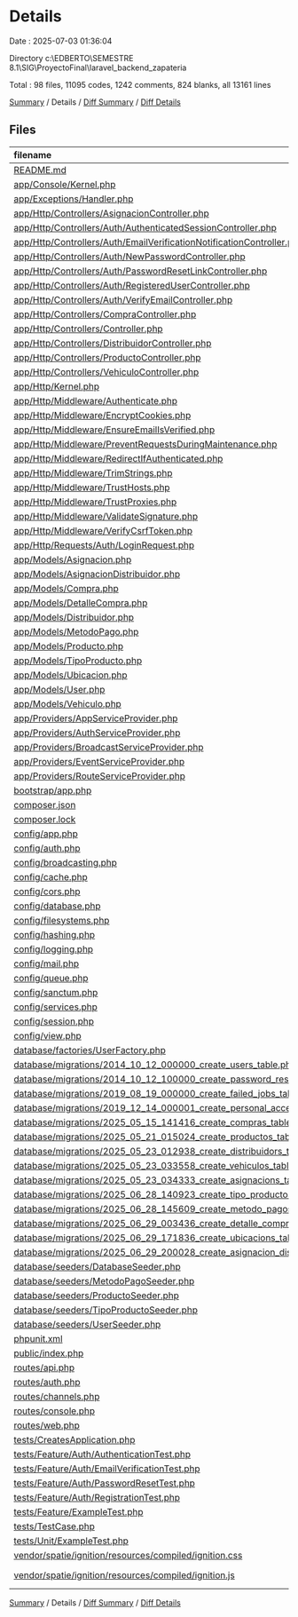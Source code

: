 # Details

Date : 2025-07-03 01:36:04

Directory c:\\EDBERTO\\SEMESTRE 8.1\\SIG\\ProyectoFinal\\laravel_backend_zapateria

Total : 98 files,  11095 codes, 1242 comments, 824 blanks, all 13161 lines

[Summary](results.md) / Details / [Diff Summary](diff.md) / [Diff Details](diff-details.md)

## Files
| filename | language | code | comment | blank | total |
| :--- | :--- | ---: | ---: | ---: | ---: |
| [README.md](/README.md) | Markdown | 45 | 0 | 22 | 67 |
| [app/Console/Kernel.php](/app/Console/Kernel.php) | PHP | 15 | 7 | 6 | 28 |
| [app/Exceptions/Handler.php](/app/Exceptions/Handler.php) | PHP | 17 | 9 | 5 | 31 |
| [app/Http/Controllers/AsignacionController.php](/app/Http/Controllers/AsignacionController.php) | PHP | 85 | 7 | 26 | 118 |
| [app/Http/Controllers/Auth/AuthenticatedSessionController.php](/app/Http/Controllers/Auth/AuthenticatedSessionController.php) | PHP | 26 | 8 | 13 | 47 |
| [app/Http/Controllers/Auth/EmailVerificationNotificationController.php](/app/Http/Controllers/Auth/EmailVerificationNotificationController.php) | PHP | 18 | 3 | 6 | 27 |
| [app/Http/Controllers/Auth/NewPasswordController.php](/app/Http/Controllers/Auth/NewPasswordController.php) | PHP | 38 | 8 | 8 | 54 |
| [app/Http/Controllers/Auth/PasswordResetLinkController.php](/app/Http/Controllers/Auth/PasswordResetLinkController.php) | PHP | 25 | 8 | 7 | 40 |
| [app/Http/Controllers/Auth/RegisteredUserController.php](/app/Http/Controllers/Auth/RegisteredUserController.php) | PHP | 35 | 6 | 8 | 49 |
| [app/Http/Controllers/Auth/VerifyEmailController.php](/app/Http/Controllers/Auth/VerifyEmailController.php) | PHP | 24 | 3 | 6 | 33 |
| [app/Http/Controllers/CompraController.php](/app/Http/Controllers/CompraController.php) | PHP | 120 | 0 | 10 | 130 |
| [app/Http/Controllers/Controller.php](/app/Http/Controllers/Controller.php) | PHP | 135 | 1 | 23 | 159 |
| [app/Http/Controllers/DistribuidorController.php](/app/Http/Controllers/DistribuidorController.php) | PHP | 73 | 1 | 11 | 85 |
| [app/Http/Controllers/ProductoController.php](/app/Http/Controllers/ProductoController.php) | PHP | 102 | 4 | 27 | 133 |
| [app/Http/Controllers/VehiculoController.php](/app/Http/Controllers/VehiculoController.php) | PHP | 42 | 4 | 16 | 62 |
| [app/Http/Kernel.php](/app/Http/Kernel.php) | PHP | 42 | 20 | 7 | 69 |
| [app/Http/Middleware/Authenticate.php](/app/Http/Middleware/Authenticate.php) | PHP | 11 | 3 | 4 | 18 |
| [app/Http/Middleware/EncryptCookies.php](/app/Http/Middleware/EncryptCookies.php) | PHP | 8 | 6 | 4 | 18 |
| [app/Http/Middleware/EnsureEmailIsVerified.php](/app/Http/Middleware/EnsureEmailIsVerified.php) | PHP | 18 | 5 | 5 | 28 |
| [app/Http/Middleware/PreventRequestsDuringMaintenance.php](/app/Http/Middleware/PreventRequestsDuringMaintenance.php) | PHP | 8 | 6 | 4 | 18 |
| [app/Http/Middleware/RedirectIfAuthenticated.php](/app/Http/Middleware/RedirectIfAuthenticated.php) | PHP | 20 | 5 | 6 | 31 |
| [app/Http/Middleware/TrimStrings.php](/app/Http/Middleware/TrimStrings.php) | PHP | 11 | 5 | 4 | 20 |
| [app/Http/Middleware/TrustHosts.php](/app/Http/Middleware/TrustHosts.php) | PHP | 12 | 5 | 4 | 21 |
| [app/Http/Middleware/TrustProxies.php](/app/Http/Middleware/TrustProxies.php) | PHP | 14 | 10 | 5 | 29 |
| [app/Http/Middleware/ValidateSignature.php](/app/Http/Middleware/ValidateSignature.php) | PHP | 8 | 11 | 4 | 23 |
| [app/Http/Middleware/VerifyCsrfToken.php](/app/Http/Middleware/VerifyCsrfToken.php) | PHP | 8 | 6 | 4 | 18 |
| [app/Http/Requests/Auth/LoginRequest.php](/app/Http/Requests/Auth/LoginRequest.php) | PHP | 51 | 21 | 14 | 86 |
| [app/Models/Asignacion.php](/app/Models/Asignacion.php) | PHP | 20 | 0 | 6 | 26 |
| [app/Models/AsignacionDistribuidor.php](/app/Models/AsignacionDistribuidor.php) | PHP | 16 | 0 | 5 | 21 |
| [app/Models/Compra.php](/app/Models/Compra.php) | PHP | 37 | 0 | 5 | 42 |
| [app/Models/DetalleCompra.php](/app/Models/DetalleCompra.php) | PHP | 32 | 0 | 7 | 39 |
| [app/Models/Distribuidor.php](/app/Models/Distribuidor.php) | PHP | 24 | 0 | 5 | 29 |
| [app/Models/MetodoPago.php](/app/Models/MetodoPago.php) | PHP | 18 | 0 | 7 | 25 |
| [app/Models/Producto.php](/app/Models/Producto.php) | PHP | 32 | 0 | 6 | 38 |
| [app/Models/TipoProducto.php](/app/Models/TipoProducto.php) | PHP | 22 | 0 | 5 | 27 |
| [app/Models/Ubicacion.php](/app/Models/Ubicacion.php) | PHP | 48 | 0 | 4 | 52 |
| [app/Models/User.php](/app/Models/User.php) | PHP | 40 | 16 | 8 | 64 |
| [app/Models/Vehiculo.php](/app/Models/Vehiculo.php) | PHP | 32 | 0 | 4 | 36 |
| [app/Providers/AppServiceProvider.php](/app/Providers/AppServiceProvider.php) | PHP | 12 | 8 | 5 | 25 |
| [app/Providers/AuthServiceProvider.php](/app/Providers/AuthServiceProvider.php) | PHP | 16 | 10 | 7 | 33 |
| [app/Providers/BroadcastServiceProvider.php](/app/Providers/BroadcastServiceProvider.php) | PHP | 12 | 3 | 5 | 20 |
| [app/Providers/EventServiceProvider.php](/app/Providers/EventServiceProvider.php) | PHP | 21 | 12 | 6 | 39 |
| [app/Providers/RouteServiceProvider.php](/app/Providers/RouteServiceProvider.php) | PHP | 24 | 10 | 7 | 41 |
| [bootstrap/app.php](/bootstrap/app.php) | PHP | 17 | 30 | 9 | 56 |
| [composer.json](/composer.json) | JSON | 67 | 0 | 1 | 68 |
| [composer.lock](/composer.lock) | JSON | 8,196 | 0 | 1 | 8,197 |
| [config/app.php](/config/app.php) | PHP | 28 | 131 | 32 | 191 |
| [config/auth.php](/config/auth.php) | PHP | 28 | 74 | 14 | 116 |
| [config/broadcasting.php](/config/broadcasting.php) | PHP | 36 | 23 | 13 | 72 |
| [config/cache.php](/config/cache.php) | PHP | 59 | 34 | 19 | 112 |
| [config/cors.php](/config/cors.php) | PHP | 11 | 12 | 12 | 35 |
| [config/database.php](/config/database.php) | PHP | 83 | 47 | 22 | 152 |
| [config/filesystems.php](/config/filesystems.php) | PHP | 32 | 32 | 13 | 77 |
| [config/hashing.php](/config/hashing.php) | PHP | 14 | 32 | 9 | 55 |
| [config/logging.php](/config/logging.php) | PHP | 79 | 34 | 19 | 132 |
| [config/mail.php](/config/mail.php) | PHP | 61 | 54 | 20 | 135 |
| [config/queue.php](/config/queue.php) | PHP | 51 | 42 | 17 | 110 |
| [config/sanctum.php](/config/sanctum.php) | PHP | 15 | 41 | 11 | 67 |
| [config/services.php](/config/services.php) | PHP | 17 | 11 | 7 | 35 |
| [config/session.php](/config/session.php) | PHP | 23 | 157 | 35 | 215 |
| [config/view.php](/config/view.php) | PHP | 10 | 20 | 7 | 37 |
| [database/factories/UserFactory.php](/database/factories/UserFactory.php) | PHP | 25 | 14 | 6 | 45 |
| [database/migrations/2014\_10\_12\_000000\_create\_users\_table.php](/database/migrations/2014_10_12_000000_create_users_table.php) | PHP | 25 | 6 | 4 | 35 |
| [database/migrations/2014\_10\_12\_100000\_create\_password\_reset\_tokens\_table.php](/database/migrations/2014_10_12_100000_create_password_reset_tokens_table.php) | PHP | 19 | 6 | 4 | 29 |
| [database/migrations/2019\_08\_19\_000000\_create\_failed\_jobs\_table.php](/database/migrations/2019_08_19_000000_create_failed_jobs_table.php) | PHP | 23 | 6 | 4 | 33 |
| [database/migrations/2019\_12\_14\_000001\_create\_personal\_access\_tokens\_table.php](/database/migrations/2019_12_14_000001_create_personal_access_tokens_table.php) | PHP | 24 | 6 | 4 | 34 |
| [database/migrations/2025\_05\_15\_141416\_create\_compras\_table.php](/database/migrations/2025_05_15_141416_create_compras_table.php) | PHP | 22 | 6 | 4 | 32 |
| [database/migrations/2025\_05\_21\_015024\_create\_productos\_table.php](/database/migrations/2025_05_21_015024_create_productos_table.php) | PHP | 24 | 7 | 4 | 35 |
| [database/migrations/2025\_05\_23\_012938\_create\_distribuidors\_table.php](/database/migrations/2025_05_23_012938_create_distribuidors_table.php) | PHP | 20 | 6 | 4 | 30 |
| [database/migrations/2025\_05\_23\_033558\_create\_vehiculos\_table.php](/database/migrations/2025_05_23_033558_create_vehiculos_table.php) | PHP | 24 | 7 | 4 | 35 |
| [database/migrations/2025\_05\_23\_034333\_create\_asignacions\_table.php](/database/migrations/2025_05_23_034333_create_asignacions_table.php) | PHP | 20 | 6 | 4 | 30 |
| [database/migrations/2025\_06\_28\_140923\_create\_tipo\_productos\_table.php](/database/migrations/2025_06_28_140923_create_tipo_productos_table.php) | PHP | 19 | 6 | 4 | 29 |
| [database/migrations/2025\_06\_28\_145609\_create\_metodo\_pagos\_table.php](/database/migrations/2025_06_28_145609_create_metodo_pagos_table.php) | PHP | 19 | 6 | 4 | 29 |
| [database/migrations/2025\_06\_29\_003436\_create\_detalle\_compras\_table.php](/database/migrations/2025_06_29_003436_create_detalle_compras_table.php) | PHP | 22 | 6 | 5 | 33 |
| [database/migrations/2025\_06\_29\_171836\_create\_ubicacions\_table.php](/database/migrations/2025_06_29_171836_create_ubicacions_table.php) | PHP | 21 | 6 | 4 | 31 |
| [database/migrations/2025\_06\_29\_200028\_create\_asignacion\_distribuidors\_table.php](/database/migrations/2025_06_29_200028_create_asignacion_distribuidors_table.php) | PHP | 20 | 6 | 4 | 30 |
| [database/seeders/DatabaseSeeder.php](/database/seeders/DatabaseSeeder.php) | PHP | 23 | 6 | 8 | 37 |
| [database/seeders/MetodoPagoSeeder.php](/database/seeders/MetodoPagoSeeder.php) | PHP | 20 | 3 | 4 | 27 |
| [database/seeders/ProductoSeeder.php](/database/seeders/ProductoSeeder.php) | PHP | 23 | 3 | 5 | 31 |
| [database/seeders/TipoProductoSeeder.php](/database/seeders/TipoProductoSeeder.php) | PHP | 26 | 3 | 5 | 34 |
| [database/seeders/UserSeeder.php](/database/seeders/UserSeeder.php) | PHP | 122 | 3 | 10 | 135 |
| [phpunit.xml](/phpunit.xml) | XML | 30 | 2 | 1 | 33 |
| [public/index.php](/public/index.php) | PHP | 14 | 30 | 12 | 56 |
| [routes/api.php](/routes/api.php) | PHP | 40 | 45 | 16 | 101 |
| [routes/auth.php](/routes/auth.php) | PHP | 29 | 0 | 9 | 38 |
| [routes/channels.php](/routes/channels.php) | PHP | 5 | 10 | 4 | 19 |
| [routes/console.php](/routes/console.php) | PHP | 6 | 10 | 4 | 20 |
| [routes/web.php](/routes/web.php) | PHP | 6 | 10 | 5 | 21 |
| [tests/CreatesApplication.php](/tests/CreatesApplication.php) | PHP | 13 | 3 | 6 | 22 |
| [tests/Feature/Auth/AuthenticationTest.php](/tests/Feature/Auth/AuthenticationTest.php) | PHP | 35 | 0 | 13 | 48 |
| [tests/Feature/Auth/EmailVerificationTest.php](/tests/Feature/Auth/EmailVerificationTest.php) | PHP | 42 | 0 | 13 | 55 |
| [tests/Feature/Auth/PasswordResetTest.php](/tests/Feature/Auth/PasswordResetTest.php) | PHP | 36 | 0 | 14 | 50 |
| [tests/Feature/Auth/RegistrationTest.php](/tests/Feature/Auth/RegistrationTest.php) | PHP | 19 | 0 | 6 | 25 |
| [tests/Feature/ExampleTest.php](/tests/Feature/ExampleTest.php) | PHP | 11 | 4 | 5 | 20 |
| [tests/TestCase.php](/tests/TestCase.php) | PHP | 7 | 0 | 4 | 11 |
| [tests/Unit/ExampleTest.php](/tests/Unit/ExampleTest.php) | PHP | 10 | 3 | 4 | 17 |
| [vendor/spatie/ignition/resources/compiled/ignition.css](/vendor/spatie/ignition/resources/compiled/ignition.css) | PostCSS | 1 | 2 | 0 | 3 |
| [vendor/spatie/ignition/resources/compiled/ignition.js](/vendor/spatie/ignition/resources/compiled/ignition.js) | JavaScript JSX | 6 | 0 | 1 | 7 |

[Summary](results.md) / Details / [Diff Summary](diff.md) / [Diff Details](diff-details.md)